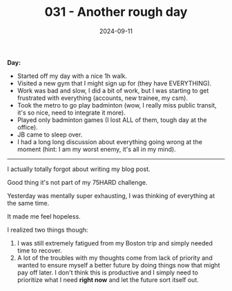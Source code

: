 ﻿---
title: 031 - Another rough day
date: 2024-09-11
categories: ["daily"]
tags: posts

---
**Day:** 

- Started off my day with a nice 1h walk.
- Visited a new gym that I might sign up for (they have EVERYTHING).
- Work was bad and slow, I did a bit of work, but I was starting to get frustrated with everything (accounts, new trainee, my csm).
- Took the metro to go play badminton (wow, I really miss public transit, it's so nice, need to integrate it more).
- Played only badminton games (I lost ALL of them, tough day at the office).
- JB came to sleep over.
- I had a long long discussion about everything going wrong at the moment (hint: I am my worst enemy, it's all in my mind).

---
I actually totally forgot about writing my blog post.

Good thing it's not part of my 75HARD challenge.

Yesterday was mentally super exhausting, I was thinking of everything at the same time.

It made me feel hopeless.

I realized two things though:

1. I was still extremely fatigued from my Boston trip and simply needed time to recover.
2. A lot of the troubles with my thoughts come from lack of priority and wanted to ensure myself a better future by doing things now that might pay off later. I don't think this is productive and I simply need to prioritize what I need **right now** and let the future sort itself out.
